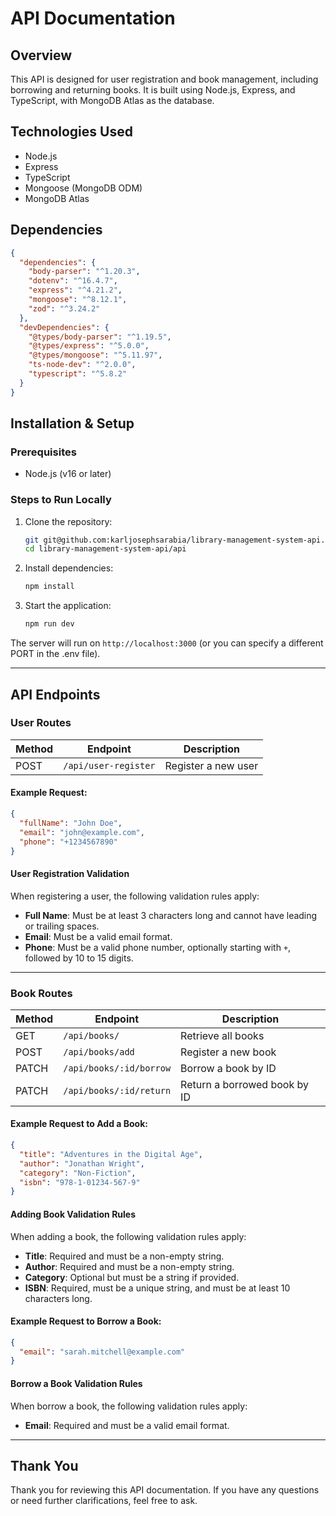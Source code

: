 # API Documentation

## Overview

This API is designed for user registration and book management, including borrowing and returning books. It is built using Node.js, Express, and TypeScript, with MongoDB Atlas as the database.

## Technologies Used

- Node.js
- Express
- TypeScript
- Mongoose (MongoDB ODM)
- MongoDB Atlas

## Dependencies

```json
{
  "dependencies": {
    "body-parser": "^1.20.3",
    "dotenv": "^16.4.7",
    "express": "^4.21.2",
    "mongoose": "^8.12.1",
    "zod": "^3.24.2"
  },
  "devDependencies": {
    "@types/body-parser": "^1.19.5",
    "@types/express": "^5.0.0",
    "@types/mongoose": "^5.11.97",
    "ts-node-dev": "^2.0.0",
    "typescript": "^5.8.2"
  }
}
```

## Installation & Setup

### Prerequisites

- Node.js (v16 or later)

### Steps to Run Locally

1. Clone the repository:

   ```sh
   git git@github.com:karljosephsarabia/library-management-system-api.git
   cd library-management-system-api/api
   ```

2. Install dependencies:

   ```sh
   npm install
   ```

3. Start the application:

   ```sh
   npm run dev
   ```

The server will run on `http://localhost:3000` (or you can specify a different PORT in the .env file).

---

## API Endpoints

### User Routes

| Method | Endpoint      | Description         |
| ------ | ------------- | ------------------- |
| POST   | `/api/user-register` | Register a new user |

#### Example Request:

```json
{
  "fullName": "John Doe",
  "email": "john@example.com",
  "phone": "+1234567890"
}
```

#### User Registration Validation

When registering a user, the following validation rules apply:

- **Full Name**: Must be at least 3 characters long and cannot have leading or trailing spaces.
- **Email**: Must be a valid email format.
- **Phone**: Must be a valid phone number, optionally starting with `+`, followed by 10 to 15 digits.

---

### Book Routes

| Method | Endpoint                | Description                  |
| ------ | ----------------------- | ---------------------------- |
| GET    | `/api/books/`           | Retrieve all books           |
| POST   | `/api/books/add`        | Register a new book          |
| PATCH  | `/api/books/:id/borrow` | Borrow a book by ID          |
| PATCH  | `/api/books/:id/return` | Return a borrowed book by ID |

#### Example Request to Add a Book:

```json
{
  "title": "Adventures in the Digital Age",
  "author": "Jonathan Wright",
  "category": "Non-Fiction",
  "isbn": "978-1-01234-567-9"
}
```
#### Adding Book Validation Rules

When adding a book, the following validation rules apply:

- **Title**: Required and must be a non-empty string.
- **Author**: Required and must be a non-empty string.
- **Category**: Optional but must be a string if provided.
- **ISBN**: Required, must be a unique string, and must be at least 10 characters long.


#### Example Request to Borrow a Book:

```json
{
  "email": "sarah.mitchell@example.com"
}
```

#### Borrow a Book Validation Rules

When borrow a book, the following validation rules apply:

- **Email**: Required and must be a valid email format.


---

## Thank You

Thank you for reviewing this API documentation. If you have any questions or need further clarifications, feel free to ask.







